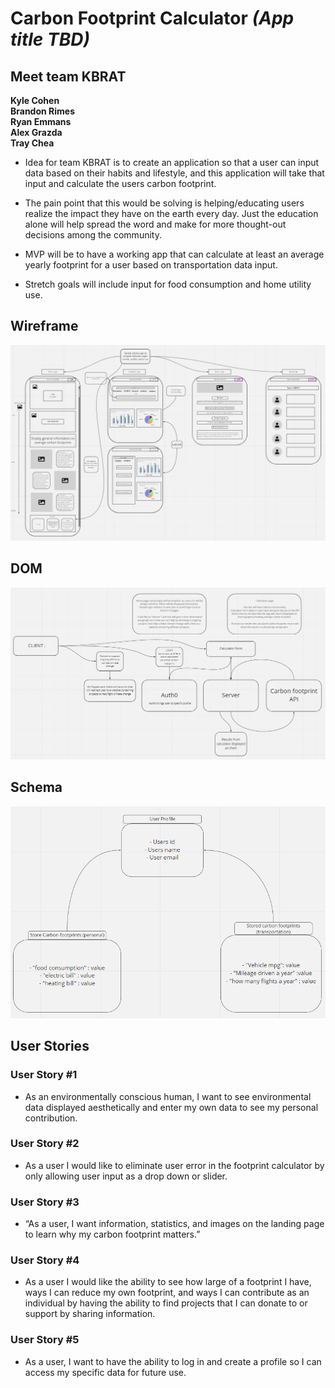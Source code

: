 # Carbon Footprint Calculator ***(App title TBD)***  

## Meet team KBRAT

**Kyle Cohen**  
**Brandon Rimes**  
**Ryan Emmans**  
**Alex Grazda**  
**Tray Chea**  

- Idea for team KBRAT is to create an application so that a user can input data based on their habits and lifestyle, and this application will take that input and calculate the users carbon footprint.

- The pain point that this would be solving is helping/educating users realize the impact they have on the earth every day. Just the education alone will help spread the word and make for more thought-out decisions among the community.
- MVP will be to have a working app that can calculate at least an average yearly footprint for a user based on transportation data input.

- Stretch goals will include input for food consumption and home utility use.

## Wireframe  

![Wireframe](.img/CF-Wireframe.png)

## DOM  

![DOM](.img/CF-DOM.png)

## Schema  

![Schema](.img/CF-Schema.png)  


## User Stories  

### User Story #1  

- As an environmentally conscious human, I want to see environmental data displayed aesthetically and enter my own data to see my personal contribution.  

### User Story #2

- As a user I would like to eliminate user error in the footprint calculator by only allowing user input as a drop down or slider.  

### User Story #3  

- “As a user, I want information, statistics, and images on the landing page to learn why my carbon footprint matters.”  

### User Story #4  

- As a user I would like the ability to see how large of a footprint I have, ways I can reduce my own footprint, and ways I can contribute as an individual by having the ability to find projects that I can donate to or support by sharing information.

### User Story #5

- As a user, I want to have the ability to log in and create a profile so I can access my specific data for future use.
